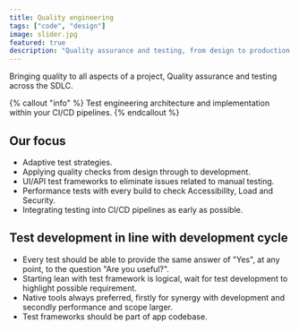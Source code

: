 ```yaml
---
title: Quality engineering
tags: ["code", "design"]
image: slider.jpg
featured: true
description: "Quality assurance and testing, from design to production."
---
```


<p class="lead">Bringing quality to all aspects of a project, Quality assurance and testing across the SDLC.</p>

{% callout "info" %}
Test engineering architecture and implementation within your CI/CD pipelines.
{% endcallout %}

## Our focus
- Adaptive test strategies.
- Applying quality checks from design through to development. 
- UI/API test frameworks to eliminate issues related to manual testing.
- Performance tests with every build to check Accessibility, Load and Security.
- Integrating testing into CI/CD pipelines as early as possible.

## Test development in line with development cycle
- Every test should be able to provide the same answer of "Yes", at any point, to the question "Are you useful?".
- Starting lean with test framework is logical, wait for test development to highlight possible requirement.
- Native tools always preferred, firstly for synergy with development and secondly performance and scope larger.
- Test frameworks should be part of app codebase.

<!-- {{< button link="https://calendly.com/jaffamonkeyltd/intro-call" text="Book an intro meeting" >}} -->
